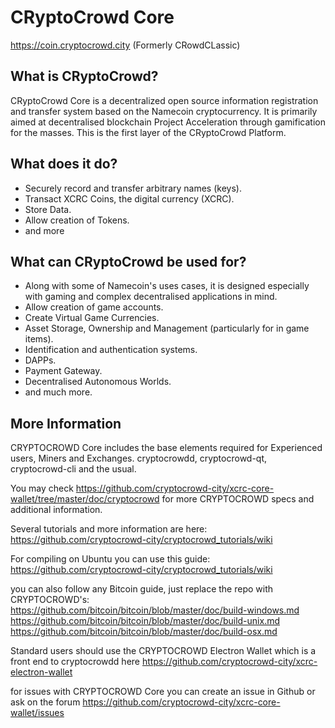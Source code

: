 CRyptoCrowd Core
=========

https://coin.cryptocrowd.city
(Formerly CRowdCLassic)

What is CRyptoCrowd?
-------------

CRyptoCrowd Core is a decentralized open source information registration and transfer system based on the Namecoin cryptocurrency. It is primarily aimed at decentralised blockchain Project Acceleration through gamification for the masses.
This is the first layer of the CRyptoCrowd Platform.

What does it do?
----------------

* Securely record and transfer arbitrary names (keys).
* Transact XCRC Coins, the digital currency (XCRC).
* Store Data.
* Allow creation of Tokens.
* and more

What can CRyptoCrowd be used for?
--------------------------

* Along with some of Namecoin's uses cases, it is designed especially with gaming and complex decentralised applications in mind.
* Allow creation of game accounts.
* Create Virtual Game Currencies.
* Asset Storage, Ownership and Management (particularly for in game items).
* Identification and authentication systems.
* DAPPs.
* Payment Gateway.
* Decentralised Autonomous Worlds.
* and much more.

More Information
----------------

CRYPTOCROWD Core includes the base elements required for Experienced users, Miners and Exchanges. cryptocrowdd, cryptocrowd-qt, cryptocrowd-cli and the usual.

You may check https://github.com/cryptocrowd-city/xcrc-core-wallet/tree/master/doc/cryptocrowd for more CRYPTOCROWD specs and additional information.

Several tutorials and more information are here:
https://github.com/cryptocrowd-city/cryptocrowd_tutorials/wiki

For compiling on Ubuntu you can use this guide:
https://github.com/cryptocrowd-city/cryptocrowd_tutorials/wiki


you can also follow any Bitcoin guide, just replace the repo with CRYPTOCROWD's:
https://github.com/bitcoin/bitcoin/blob/master/doc/build-windows.md
https://github.com/bitcoin/bitcoin/blob/master/doc/build-unix.md
https://github.com/bitcoin/bitcoin/blob/master/doc/build-osx.md


Standard users should use the CRYPTOCROWD Electron Wallet which is a front end to cryptocrowdd here https://github.com/cryptocrowd-city/xcrc-electron-wallet

for issues with CRYPTOCROWD Core you can create an issue in Github or ask on the forum https://github.com/cryptocrowd-city/xcrc-core-wallet/issues
